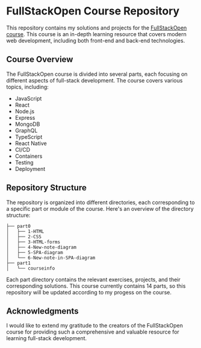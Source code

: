 # FullStackOpen Course Repository

This repository contains my solutions and projects for the [FullStackOpen course](https://fullstackopen.com/en/). This course is an in-depth learning resource that covers modern web development, including both front-end and back-end technologies.

## Course Overview

The FullStackOpen course is divided into several parts, each focusing on different aspects of full-stack development. The course covers various topics, including:

- JavaScript
- React
- Node.js
- Express
- MongoDB
- GraphQL
- TypeScript
- React Native
- CI/CD
- Containers
- Testing
- Deployment

## Repository Structure

The repository is organized into different directories, each corresponding to a specific part or module of the course. Here's an overview of the directory structure:
```
├── part0
│   ├── 1-HTML
│   ├── 2-CSS
│   ├── 3-HTML-forms
│   ├── 4-New-note-diagram
│   ├── 5-SPA-diagram
│   └── 6-New-note-in-SPA-diagram
├── part1
│   └── courseinfo

```

Each part directory contains the relevant exercises, projects, and their corresponding solutions. This course currently contains 14 parts, so this repository will be updated according to my progess on the course.

## Acknowledgments

I would like to extend my gratitude to the creators of the FullStackOpen course for providing such a comprehensive and valuable resource for learning full-stack development.